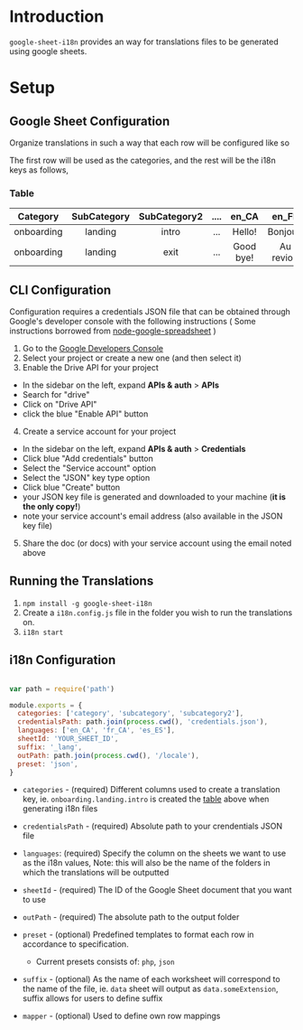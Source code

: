# Introduction

`google-sheet-i18n` provides an way for translations files to be generated using google sheets.

# Setup

## Google Sheet Configuration

Organize translations in such a way that each row will be configured like so

The first row will be used as the categories, and the rest will be the i18n keys
as follows,

### Table

| Category | SubCategory | SubCategory2 | .... | en_CA | en_FR | ... |
| :------: | :---------: | :----------: | :--: | :---: | :---: | :-: |
| onboarding | landing | intro | ... | Hello! | Bonjour! |  ... |
| onboarding | landing | exit | ... | Good bye! | Au revior! |  ... |

## CLI Configuration

Configuration requires a credentials JSON file that can be obtained through Google's developer
console with the following instructions ( Some instructions borrowed from 
[node-google-spreadsheet](https://github.com/theoephraim/node-google-spreadsheet) )

1. Go to the [Google Developers Console](https://console.developers.google.com/project)
2. Select your project or create a new one (and then select it)
3. Enable the Drive API for your project
  - In the sidebar on the left, expand __APIs & auth__ > __APIs__
  - Search for "drive"
  - Click on "Drive API"
  - click the blue "Enable API" button
4. Create a service account for your project
  - In the sidebar on the left, expand __APIs & auth__ > __Credentials__
  - Click blue "Add credentials" button
  - Select the "Service account" option
  - Select the "JSON" key type option
  - Click blue "Create" button
  - your JSON key file is generated and downloaded to your machine (__it is the only copy!__)
  - note your service account's email address (also available in the JSON key file)
5. Share the doc (or docs) with your service account using the email noted above

## Running the Translations

1. `npm install -g google-sheet-i18n`
2. Create a `i18n.config.js` file in the folder you wish to run the translations on.
3. `i18n start`


## i18n Configuration
```js

var path = require('path')

module.exports = {
  categories: ['category', 'subcategory', 'subcategory2'],
  credentialsPath: path.join(process.cwd(), 'credentials.json'),
  languages: ['en_CA', 'fr_CA', 'es_ES'],
  sheetId: 'YOUR_SHEET_ID',
  suffix: '_lang',
  outPath: path.join(process.cwd(), '/locale'),
  preset: 'json',
}

```

- `categories` - (required) Different columns used to create a translation key, ie. 
`onboarding.landing.intro` is created the [table](#table) above when generating i18n files

- `credentialsPath` - (required) Absolute path to your crendentials JSON file

- `languages`: (required) Specify the column on the sheets we want to use as the i18n values, 
Note: this will also be the name of the folders in which the translations will be outputted

- `sheetId` - (required) The ID of the Google Sheet document that you want to use

- `outPath` - (required) The absolute path to the output folder

- `preset` - (optional) Predefined templates to format each row in accordance to specification. 
  - Current presets consists of: `php`, `json`

- `suffix` - (optional) As the name of each worksheet will correspond to the name of the file, ie. `data` sheet
will output as `data.someExtension`, suffix allows for users to define suffix

- `mapper` - (optional) Used to define own row mappings





 

